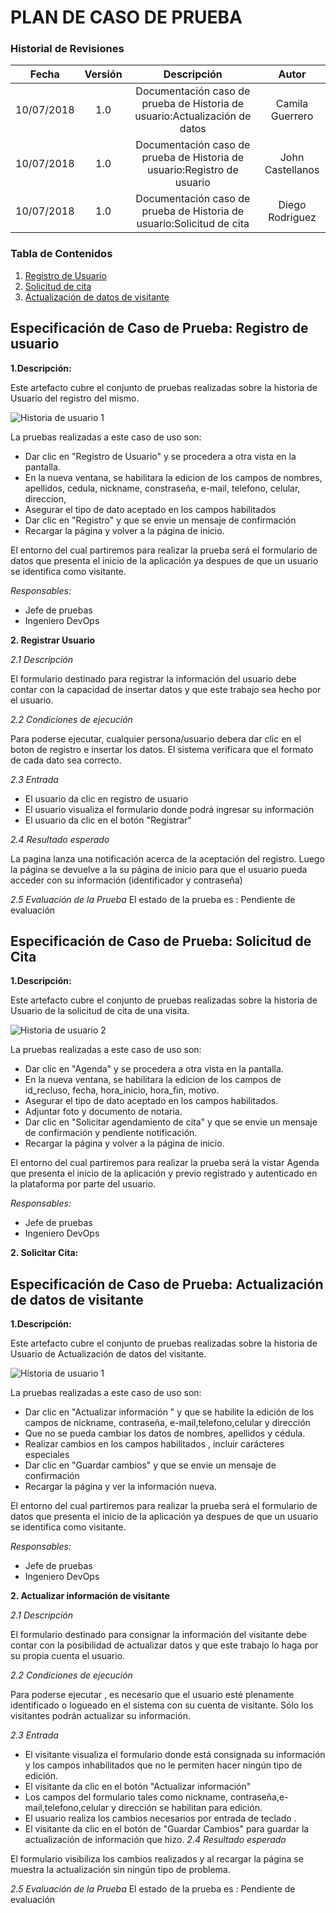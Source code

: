# PLAN DE CASO DE PRUEBA

### Historial de Revisiones

|    Fecha   | Versión |                                 Descripción                                  |      Autor      |
|:----------:|:-------:|:----------------------------------------------------------------------------:|:---------------:|
| 10/07/2018 |   1.0   | Documentación caso de prueba de  Historia de usuario:Actualización  de datos | Camila Guerrero |
| 10/07/2018 |   1.0   | Documentación caso de prueba de  Historia de usuario:Registro de usuario     | John Castellanos|
| 10/07/2018 |   1.0   | Documentación caso de prueba de  Historia de usuario:Solicitud de cita       | Diego Rodriguez

### Tabla de Contenidos
1. [Registro de Usuario](#example)
2. [Solicitud de cita](#example2)
3. [Actualización de datos de visitante](#third-example)

## Especificación de Caso de Prueba: Registro de usuario <a name="example"> </a>
**1.Descripción:**

Este artefacto cubre el conjunto de pruebas realizadas sobre la historia de Usuario del registro del mismo.

![Historia de usuario 1](/images/historiaRegistro.png)

La pruebas realizadas a este caso de uso son:

- Dar clic en "Registro de Usuario" y se procedera a otra vista en la pantalla.
- En la nueva ventana, se habilitara la edicion de los campos de nombres, apellidos, cedula, nickname, constraseña, e-mail, telefono, celular, direccion,
- Asegurar el tipo de dato aceptado en los campos habilitados
- Dar clic en "Registro" y que se envie un mensaje de confirmación
- Recargar la página y volver a la página de inicio.

El entorno del cual partiremos para realizar la prueba será el  formulario de datos que presenta el inicio de la aplicación ya despues de que un usuario se identifica como visitante.

*Responsables:*
- Jefe de pruebas
- Ingeniero DevOps

**2. Registrar Usuario**

*2.1 Descripción*

El formulario destinado para registrar la información del usuario debe contar con la capacidad de insertar datos y que este trabajo sea hecho por el usuario.

*2.2 Condiciones de ejecución*

Para poderse ejecutar, cualquier persona/usuario debera dar clic en el boton de registro e insertar los datos. El sistema verificara que el formato de cada dato sea correcto.

*2.3 Entrada*
- El usuario da clic en registro de usuario
- El usuario visualiza el formulario donde podrá ingresar su información
- El usuario da clic en el botón "Registrar"

*2.4 Resultado esperado*

La pagina lanza una notificación acerca de la aceptación del registro. Luego la página se devuelve a la su página de inicio para que el usuario pueda acceder con su información (identificador y contraseña)

*2.5 Evaluación de la Prueba*
El estado de la prueba es : Pendiente de evaluación

## Especificación de Caso de Prueba: Solicitud de Cita <a name="example2"> </a>
**1.Descripción:**

Este artefacto cubre el conjunto de pruebas realizadas sobre la historia de Usuario de la solicitud de cita de una visita.

![Historia de usuario 2](/images/historiaCita.png)

La pruebas realizadas a este caso de uso son:

- Dar clic en "Agenda" y se procedera a otra vista en la pantalla.
- En la nueva ventana, se habilitara la edicion de los campos de id_recluso, fecha, hora_inicio, hora_fin, motivo.
- Asegurar el tipo de dato aceptado en los campos habilitados.
- Adjuntar foto y documento de notaria.
- Dar clic en "Solicitar agendamiento de cita" y que se envie un mensaje de confirmación y pendiente notificación.
- Recargar la página y volver a la página de inicio.

El entorno del cual partiremos para realizar la prueba será la vistar Agenda que presenta el inicio de la aplicación y
previo registrado y autenticado en la plataforma por parte del usuario.

*Responsables:*
- Jefe de pruebas
- Ingeniero DevOps

**2. Solicitar Cita:**

## Especificación de Caso de Prueba: Actualización de datos de visitante <a name="third-example"></a>

**1.Descripción:**

Este artefacto cubre el conjunto de pruebas realizadas sobre la historia de Usuario de Actualización de datos del visitante.

![Historia de usuario 1](/images/historiaU1.PNG)

La pruebas realizadas a este caso de uso son:

- Dar clic en "Actualizar información " y que se habilite la edición de los campos de nickname, contraseña, e-mail,telefono,celular y dirección
- Que no se pueda cambiar los datos de nombres, apellidos y cédula.
- Realizar cambios en los campos habilitados , incluir carácteres especiales
- Dar clic en "Guardar cambios" y que se envie un mensaje de confirmación
- Recargar la página y ver la información nueva.

El entorno del cual partiremos para realizar la prueba será el  formulario de datos que presenta el inicio de la aplicación ya despues de que un usuario se identifica como visitante.

*Responsables:*
- Jefe de pruebas
- Ingeniero DevOps

**2. Actualizar información de visitante**

*2.1 Descripción*

El formulario destinado para consignar la información del visitante debe contar con la posibilidad de actualizar datos y que este trabajo lo haga por su propia cuenta el usuario.

*2.2 Condiciones de ejecución*

Para poderse ejecutar , es necesario que el usuario esté plenamente identificado o logueado en el sistema con su cuenta de visitante. Sólo los visitantes podrán actualizar su información.

*2.3 Entrada*
- El visitante visualiza el formulario donde está consignada su información y los campos inhabilitados que no le permiten hacer ningún tipo de edición.
- El visitante da clic en el botón "Actualizar información"
- Los campos del formulario tales como nickname, contraseña,e-mail,telefono,celular y dirección se habilitan para edición.
- El usuario realiza los cambios necesarios por entrada de teclado .
- El visitante da clic en el botón de "Guardar Cambios" para guardar la actualización de información que hizo.
*2.4 Resultado esperado*

El formulario visibiliza los cambios realizados y al recargar la página se muestra la actualización sin ningún tipo de problema.

*2.5 Evaluación de la Prueba*
El estado de la prueba es : Pendiente de evaluación
